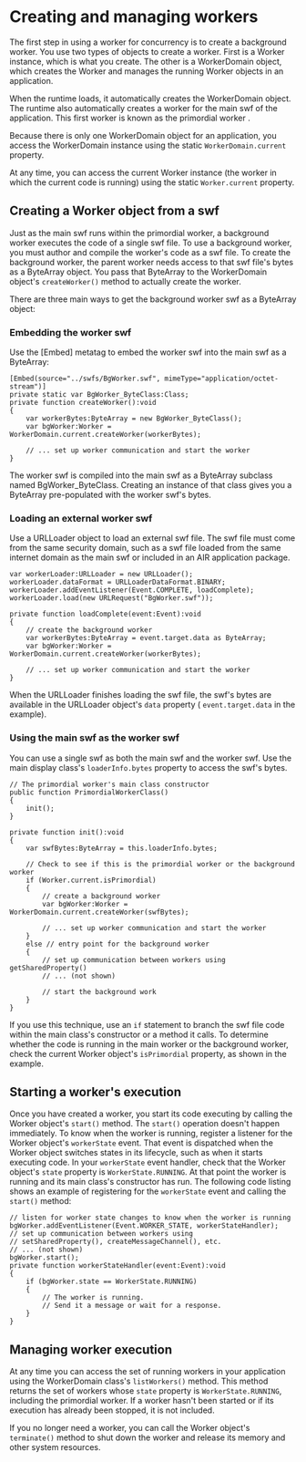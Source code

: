 # Creating and managing workers

The first step in using a worker for concurrency is to create a background
worker. You use two types of objects to create a worker. First is a Worker
instance, which is what you create. The other is a WorkerDomain object, which
creates the Worker and manages the running Worker objects in an application.

When the runtime loads, it automatically creates the WorkerDomain object. The
runtime also automatically creates a worker for the main swf of the application.
This first worker is known as the <span class="dfn"> primordial worker </span>.

Because there is only one WorkerDomain object for an application, you access the
WorkerDomain instance using the static `WorkerDomain.current` property.

At any time, you can access the current Worker instance (the worker in which the
current code is running) using the static `Worker.current` property.

## Creating a Worker object from a swf

Just as the main swf runs within the primordial worker, a background worker
executes the code of a single swf file. To use a background worker, you must
author and compile the worker's code as a swf file. To create the background
worker, the parent worker needs access to that swf file's bytes as a ByteArray
object. You pass that ByteArray to the WorkerDomain object's `createWorker()`
method to actually create the worker.

There are three main ways to get the background worker swf as a ByteArray
object:

### Embedding the worker swf

Use the \[Embed\] metatag to embed the worker swf into the main swf as a
ByteArray:

    [Embed(source="../swfs/BgWorker.swf", mimeType="application/octet-stream")]
    private static var BgWorker_ByteClass:Class;
    private function createWorker():void
    {
    	var workerBytes:ByteArray = new BgWorker_ByteClass();
    	var bgWorker:Worker = WorkerDomain.current.createWorker(workerBytes);

    	// ... set up worker communication and start the worker
    }

The worker swf is compiled into the main swf as a ByteArray subclass named
BgWorker_ByteClass. Creating an instance of that class gives you a ByteArray
pre-populated with the worker swf's bytes.

### Loading an external worker swf

Use a URLLoader object to load an external swf file. The swf file must come from
the same security domain, such as a swf file loaded from the same internet
domain as the main swf or included in an AIR application package.

    var workerLoader:URLLoader = new URLLoader();
    workerLoader.dataFormat = URLLoaderDataFormat.BINARY;
    workerLoader.addEventListener(Event.COMPLETE, loadComplete);
    workerLoader.load(new URLRequest("BgWorker.swf"));

    private function loadComplete(event:Event):void
    {
    	// create the background worker
    	var workerBytes:ByteArray = event.target.data as ByteArray;
    	var bgWorker:Worker = WorkerDomain.current.createWorker(workerBytes);

    	// ... set up worker communication and start the worker
    }

When the URLLoader finishes loading the swf file, the swf's bytes are available
in the URLLoader object's `data` property ( `event.target.data` in the example).

### Using the main swf as the worker swf

You can use a single swf as both the main swf and the worker swf. Use the main
display class's `loaderInfo.bytes` property to access the swf's bytes.

    // The primordial worker's main class constructor
    public function PrimordialWorkerClass()
    {
    	init();
    }

    private function init():void
    {
    	var swfBytes:ByteArray = this.loaderInfo.bytes;

    	// Check to see if this is the primordial worker or the background worker
    	if (Worker.current.isPrimordial)
    	{
    		// create a background worker
    		var bgWorker:Worker = WorkerDomain.current.createWorker(swfBytes);

    		// ... set up worker communication and start the worker
    	}
    	else // entry point for the background worker
    	{
    		// set up communication between workers using getSharedProperty()
    		// ... (not shown)

    		// start the background work
    	}
    }

If you use this technique, use an `if` statement to branch the swf file code
within the main class's constructor or a method it calls. To determine whether
the code is running in the main worker or the background worker, check the
current Worker object's `isPrimordial` property, as shown in the example.

## Starting a worker's execution

Once you have created a worker, you start its code executing by calling the
Worker object's `start()` method. The `start()` operation doesn't happen
immediately. To know when the worker is running, register a listener for the
Worker object's `workerState` event. That event is dispatched when the Worker
object switches states in its lifecycle, such as when it starts executing code.
In your `workerState` event handler, check that the Worker object's `state`
property is `WorkerState.RUNNING`. At that point the worker is running and its
main class's constructor has run. The following code listing shows an example of
registering for the `workerState` event and calling the `start()` method:

    // listen for worker state changes to know when the worker is running
    bgWorker.addEventListener(Event.WORKER_STATE, workerStateHandler);
    // set up communication between workers using
    // setSharedProperty(), createMessageChannel(), etc.
    // ... (not shown)
    bgWorker.start();
    private function workerStateHandler(event:Event):void
    {
    	if (bgWorker.state == WorkerState.RUNNING)
    	{
    		// The worker is running.
    		// Send it a message or wait for a response.
    	}
    }

## Managing worker execution

At any time you can access the set of running workers in your application using
the WorkerDomain class's `listWorkers()` method. This method returns the set of
workers whose `state` property is `WorkerState.RUNNING`, including the
primordial worker. If a worker hasn't been started or if its execution has
already been stopped, it is not included.

If you no longer need a worker, you can call the Worker object's `terminate()`
method to shut down the worker and release its memory and other system
resources.
